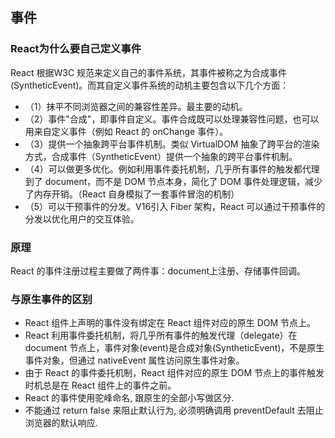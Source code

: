## 事件
### React为什么要自己定义事件
React 根据W3C 规范来定义自己的事件系统，其事件被称之为合成事件 (SyntheticEvent)。而其自定义事件系统的动机主要包含以下几个方面：

- （1）抹平不同浏览器之间的兼容性差异。最主要的动机。
- （2）事件"合成"，即事件自定义。事件合成既可以处理兼容性问题，也可以用来自定义事件（例如 React 的 onChange 事件）。
- （3）提供一个抽象跨平台事件机制。类似 VirtualDOM 抽象了跨平台的渲染方式，合成事件（SyntheticEvent）提供一个抽象的跨平台事件机制。
- （4）可以做更多优化。例如利用事件委托机制，几乎所有事件的触发都代理到了 document，而不是 DOM 节点本身，简化了 DOM 事件处理逻辑，减少了内存开销。（React 自身模拟了一套事件冒泡的机制）
- （5）可以干预事件的分发。V16引入 Fiber 架构，React 可以通过干预事件的分发以优化用户的交互体验。

### 原理
React 的事件注册过程主要做了两件事：document上注册、存储事件回调。

### 与原生事件的区别
- React 组件上声明的事件没有绑定在 React 组件对应的原生 DOM 节点上。
- React 利用事件委托机制，将几乎所有事件的触发代理（delegate）在 document 节点上，事件对象(event)是合成对象(SyntheticEvent)，不是原生事件对象，但通过 nativeEvent 属性访问原生事件对象。
- 由于 React 的事件委托机制，React 组件对应的原生 DOM 节点上的事件触发时机总是在 React 组件上的事件之前。
- React 的事件使用驼峰命名, 跟原生的全部小写做区分.
- 不能通过 return false 来阻止默认行为, 必须明确调用 preventDefault 去阻止浏览器的默认响应.